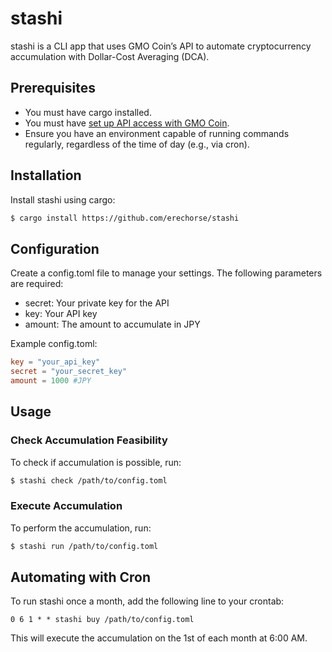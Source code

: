 # stashi

stashi is a CLI app that uses GMO Coin’s API to automate cryptocurrency accumulation with Dollar-Cost Averaging (DCA).

## Prerequisites

- You must have cargo installed.
- You must have [set up API access with GMO Coin](https://coin.z.com/jp/corp/product/info/api/).
- Ensure you have an environment capable of running commands regularly, regardless of the time of day (e.g., via cron).

## Installation

Install stashi using cargo:

```bash
$ cargo install https://github.com/erechorse/stashi
```

## Configuration

Create a config.toml file to manage your settings. The following parameters are required:

- secret: Your private key for the API
- key: Your API key
- amount: The amount to accumulate in JPY

Example config.toml:

```config.toml
key = "your_api_key"
secret = "your_secret_key"
amount = 1000 #JPY
```

## Usage

### Check Accumulation Feasibility

To check if accumulation is possible, run:

```bash
$ stashi check /path/to/config.toml
```

### Execute Accumulation

To perform the accumulation, run:

```bash
$ stashi run /path/to/config.toml
```

## Automating with Cron

To run stashi once a month, add the following line to your crontab:

```
0 6 1 * * stashi buy /path/to/config.toml
```

This will execute the accumulation on the 1st of each month at 6:00 AM.